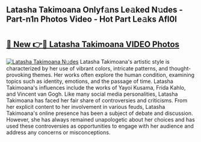 ## Latasha Takimoana Onlyf𝚊ns Le𝚊ked N𝚞des - Part-n1n Photos Video - Hot Part Le𝚊ks Afl0I

# <h2><a href="http://ac10280.deff.icu/?id=Latasha+Takimoana">🔗 New 👉🔴 Latasha Takimoana VIDEO Photos</a></h2>

[![Latasha Takimoana N𝚞des](https://i.imgur.com/rIISA9y.gif)](http://ac10280.deff.icu/?id=Latasha+Takimoana)
Latasha Takimoana's artistic style is characterized by her use of vibrant colors, intricate patterns, and thought-provoking themes. Her works often explore the human condition, examining topics such as identity, emotions, and the passage of time. Latasha Takimoana's influences include the works of Yayoi Kusama, Frida Kahlo, and Vincent van Gogh. Like many social media personalities, Latasha Takimoana has faced her fair share of controversies and criticisms. From her explicit content to her involvement in various feuds, Latasha Takimoana's online presence has been a subject of debate and discussion. However, she has always remained unapologetic about her choices and has used these controversies as opportunities to engage with her audience and address any concerns or misconceptions.
